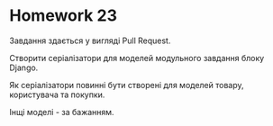 # Homework 23
Завдання здається у вигляді Pull Request.

Створити серіалізатори для моделей модульного завдання блоку Django.

Як серіалізатори повинні бути створені для моделей товару, користувача та покупки.

Інщі моделі - за бажанням.
